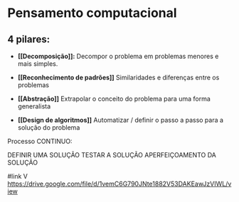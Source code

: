 # Pensamento computacional

##  4 pilares:

- **[[Decomposição]]:**
	Decompor o problema em problemas menores e mais simples.

- **[[Reconhecimento de padrões]]**
	Similaridades e diferenças entre os problemas

- **[[Abstração]]**
	Extrapolar o conceito do problema para uma forma generalista

- **[[Design de algoritmos]]**
	Automatizar / definir o passo a passo para a solução do problema

Processo CONTINUO:

DEFINIR UMA SOLUÇÃO
TESTAR A SOLUÇÃO
APERFEIÇOAMENTO DA SOLUÇÃO

#link V
https://drive.google.com/file/d/1vemC6G790JNte1882V53DAKEawJzVIWL/view


